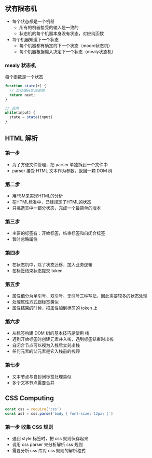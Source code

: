 ## 状有限态机

- 每个状态都是一个机器
  - 所有的机器接受的输入是一致的
  - 状态机的每个机器本身没有状态，对应纯函数
- 每个机器知道下一个状态
  - 每个机器都有确定的下一个状态（moore状态机）
  - 每个机器根据输入决定下一个状态（mealy状态机）

### mealy 状态机

每个函数是一个状态

```js
function state(c) {
  // 自动编码实现逻辑
  return next;
}

// 调用
while(input) {
  state = state(input)
}
```

## HTML 解析

### 第一步

- 为了方便文件管理，把 parser 单独拆到一个文件中
- parser 接受 HTML 文本作为参数，返回一颗 DOM 树

### 第二步

- 用FSM来实现HTML的分析
- 在HTML标准中，已经规定了HTML的状态
- 只挑选其中一部分状态，完成一个最简单的版本

### 第三步

- 主要的标签有：开始标签，结束标签和自闭合标签
- 暂时忽略属性

### 第四步

- 在状态机中，除了状态迁移，加入业务逻辑
- 在标签结束状态提交 token

### 第五步

- 属性值分为单引号、双引号、无引号三种写法，因此需要较多的状态处理
- 处理属性方式跟标签类似
- 属性结束的时候，把属性加到标签的 token 上

### 第六步

- 从标签构建 DOM 树的基本技巧是使用 栈
- 遇到开始标签时创建元素并入栈，遇到标签结束时出栈
- 自闭合节点可以视为入栈后立刻出栈
- 任何元素的父元素是它入栈前的栈顶

### 第七步

- 文本节点与自封闭标签处理类似
- 多个文本节点需要合并

## CSS Computing

```js
const css = require('css')
const ast = css.parse('body { font-size: 12px; }')
```

### 第一步 收集 CSS 规则

- 遇到 style 标签时，把 css 规则保存起来
- 调用 css parser 来分析解析 css 规则
- 需要分析 css 库对 css 规则的解析格式